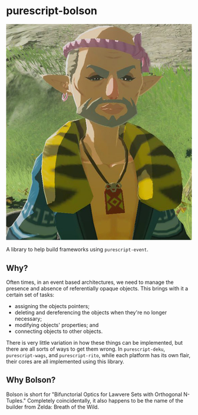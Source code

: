 # purescript-bolson

![deku](./bolson.jpeg)

A library to help build frameworks using `purescript-event`.

## Why?

Often times, in an event based architectures, we need to manage the presence and absence of referentially opaque objects. This brings with it a certain set of tasks:

- assigning the objects pointers;
- deleting and dereferencing the objects when they're no longer necessary;
- modifying objects' properties; and
- connecting objects to other objects.

There is very little variation in how these things can be implemented, but there are all sorts of ways to get them wrong. In `purescript-deku`, `purescript-wags`, and `purescript-rito`, while each platform has its own flair, their cores are all implemented using this library.

## Why Bolson?

Bolson is short for "Bifunctorial Optics for Lawvere Sets with Orthogonal N-Tuples." Completely coincidentally, it also happens to be the name of the builder from Zelda: Breath of the Wild.